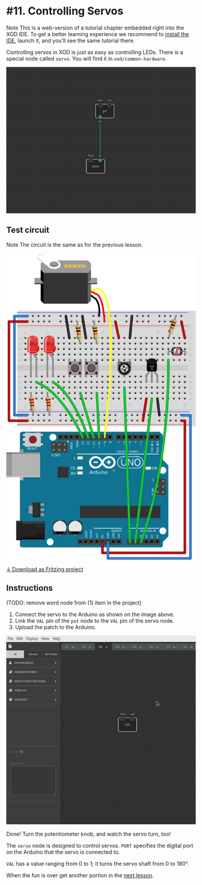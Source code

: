 
# #11. Controlling Servos

<div class="ui segment">
<span class="ui ribbon label">Note</span>
This is a web-version of a tutorial chapter embedded right into the XOD IDE.
To get a better learning experience we recommend to
<a href="../install/">install the IDE</a>, launch it, and you’ll see the
same tutorial there.
</div>

Controlling servos in XOD is just as easy as controlling LEDs. There is a
special node called `servo`. You will find it in `xod/common-hardware`.

![Patch](./patch.png)

## Test circuit

<div class="ui segment">
<span class="ui ribbon label">Note</span>
The circuit is the same as for the previous lesson.
</div>

![Circuit](./circuit.fz.png)

[↓ Download as Fritzing project](./circuit.fzz)

## Instructions

(TODO: remove word node from (1) item in the project)

1. Connect the servo to the Arduino as shown on the image above.
2. Link the `VAL` pin of the `pot` node to the `VAL` pin of the servo node.
3. Upload the patch to the Arduino.

![Screencast](./screencast.gif)

Done! Turn the potentiometer knob, and watch the servo turn, too!

The `servo` node is designed to control servos. `PORT` specifies the digital
port on the Arduino that the servo is connected to.

`VAL` has a value ranging from 0 to 1; it turns the servo shaft from 0 to 180°.

When the fun is over get another portion in the [next lesson](../12-help/).
